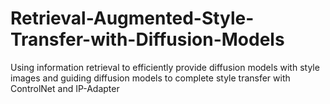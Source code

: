 # Retrieval-Augmented-Style-Transfer-with-Diffusion-Models
Using information retrieval to efficiently provide diffusion models with style images and guiding diffusion models to complete style transfer with ControlNet and IP-Adapter
